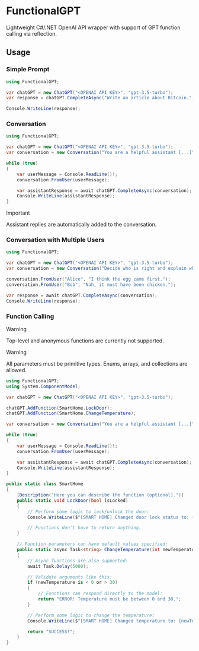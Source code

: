 # FunctionalGPT
Lightweight C#/.NET OpenAI API wrapper with support of GPT function calling via reflection.

## Usage
### Simple Prompt
``` cs
using FunctionalGPT;

var chatGPT = new ChatGPT("<OPENAI API KEY>", "gpt-3.5-turbo");
var response = chatGPT.CompleteAsync("Write an article about Bitcoin.");

Console.WriteLine(response);
```

### Conversation
```cs
using FunctionalGPT;

var chatGPT = new ChatGPT("<OPENAI API KEY>", "gpt-3.5-turbo");
var conversation = new Conversation("You are a helpful assistant [...]");

while (true)
{
    var userMessage = Console.ReadLine()!;
    conversation.FromUser(userMessage);

    var assistantResponse = await chatGPT.CompleteAsync(conversation);
    Console.WriteLine(assistantResponse);
}
```
> [!IMPORTANT] 
> Assistant replies are automatically added to the conversation.

### Conversation with Multiple Users
```cs
using FunctionalGPT;

var chatGPT = new ChatGPT("<OPENAI API KEY>", "gpt-3.5-turbo");
var conversation = new Conversation("Decide who is right and explain why.");

conversation.FromUser("Alice", "I think the egg came first.");
conversation.FromUser("Bob", "Nah, it must have been chicken.");

var response = await chatGPT.CompleteAsync(conversation);
Console.WriteLine(response);
```

### Function Calling
> [!WARNING]
> Top-level and anonymous functions are currently not supported.

> [!WARNING]
> All parameters must be primitive types. Enums, arrays, and collections are allowed.

```cs
using FunctionalGPT;
using System.ComponentModel;

var chatGPT = new ChatGPT("<OPENAI API KEY>", "gpt-3.5-turbo");

chatGPT.AddFunction(SmartHome.LockDoor);
chatGPT.AddFunction(SmartHome.ChangeTemperature);

var conversation = new Conversation("You are a helpful assistant [...]");

while (true)
{
    var userMessage = Console.ReadLine()!;
    conversation.FromUser(userMessage);

    var assistantResponse = await chatGPT.CompleteAsync(conversation);
    Console.WriteLine(assistantResponse);
}

public static class SmartHome
{
    [Description("Here you can describe the function (optional).")]
    public static void LockDoor(bool isLocked)
    {
        // Perform some logic to lock/unlock the door:
        Console.WriteLine($"[SMART HOME] Changed door lock status to: {isLocked}.");

        // Functions don't have to return anything.
    }

    // Function parameters can have default values specified:
    public static async Task<string> ChangeTemperature(int newTemperature = 20)
    {
        // Async functions are also supported:
        await Task.Delay(5000);

        // Validate arguments like this:
        if (newTemperature is < 0 or > 30)
        {
            // Functions can respond directly to the model:
            return "ERROR! Temperature must be between 0 and 30.";
        }

        // Perform some logic to change the temperature:
        Console.WriteLine($"[SMART HOME] Changed temperature to: {newTemperature}.");

        return "SUCCESS!";
    }
}
```

